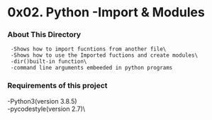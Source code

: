 # 0x02. Python -Import & Modules

### About This Directory

     -Shows how to import fucntions from another file\
     -Shows how to use the Imported fuctions and create modules\
     -dir()built-in function\
     -command line arguments embeeded in python programs


### Requirements of this project

  -Python3(version 3.8.5)\
  -pycodestyle(version 2.7)\